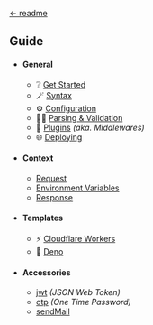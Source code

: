 [← readme](https://github.com/azurystudio/cheetah#readme)

## Guide

- #### General
  - ❔
    [Get Started](https://github.com/azurystudio/cheetah/blob/dev/guide/get_started.md)
  - 🪄 [Syntax](https://github.com/azurystudio/cheetah/blob/dev/guide/syntax.md)
  - ⚙️
    [Configuration](https://github.com/azurystudio/cheetah/blob/dev/guide/configuration.md)
  - 🧙‍♂️
    [Parsing & Validation](https://github.com/azurystudio/cheetah/blob/dev/guide/parsing_and_validation.md)
  - 🔌
    [Plugins](https://github.com/azurystudio/cheetah/blob/dev/guide/plugins/index.md)
    _(aka. Middlewares)_
  - 🌐
    [Deploying](https://github.com/azurystudio/cheetah/blob/dev/guide/deploying.md)
- #### Context
  - [Request](https://github.com/azurystudio/cheetah/blob/dev/guide/request.md)
  - [Environment Variables](https://github.com/azurystudio/cheetah/blob/dev/guide/environment_variables.md)
  - [Response](https://github.com/azurystudio/cheetah/blob/dev/guide/response.md)
- #### Templates
  - ⚡
    [Cloudflare Workers](https://github.com/azurystudio/cheetah/tree/dev/templates/cloudflare_workers)
  - 🦕 [Deno](https://github.com/azurystudio/cheetah/tree/dev/templates/deno)
- #### Accessories
  - [jwt](https://github.com/azurystudio/cheetah/blob/dev/guide/accessories/jwt.md)
    _(JSON Web Token)_
  - [otp](https://github.com/azurystudio/cheetah/blob/dev/guide/accessories/otp.md)
    _(One Time Password)_
  - [sendMail](https://github.com/azurystudio/cheetah/blob/dev/guide/accessories/sendMail.md)

